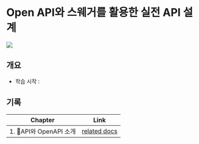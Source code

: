 # Open API와 스웨거를 활용한 실전 API 설계

![](https://contents.kyobobook.co.kr/sih/fit-in/458x0/pdt/9791189909581.jpg)

## 개요
- 학습 시작 : 

## 기록
| **Chapter**         | **Link**                                 |
| ------------------- | ---------------------------------------- |
| 1. API와 OpenAPI 소개 | [related docs](Etc/open-api/chapter1.md) |
